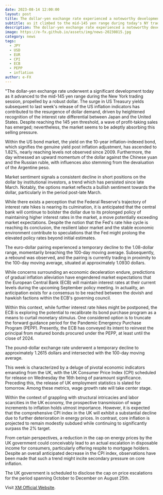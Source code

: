 ```yaml
---
date: 2023-08-14 12:00:00
layout: post
title: The dollar-yen exchange rate experienced a noteworthy development
subtitle: as it climbed to the mid-145 yen range during today's NY trading session.
description: The dollar-yen exchange rate experienced a noteworthy development as it climbed to the mid-145 yen range during today's NY trading session.
image: https://e-fx.github.io/assets/img/news-20230815.jpg
category: news
tags:
  - JPY
  - USD
  - EUR
  - CPI
  - ECB
  - PEPP
  - inflation
author: e-FX
---
```


"The dollar-yen exchange rate underwent a significant development today as it advanced to the mid-145 yen range during the New York trading session, propelled by a robust dollar. The surge in US Treasury yields subsequent to last week's release of the US inflation indicators has contributed to the resurgence of dollar demand, driven by heightened recognition of the interest rate differential between Japan and the United States. Despite reaching the 145 yen threshold, a wave of profit-taking sales has emerged; nevertheless, the market seems to be adeptly absorbing this selling pressure.

Within the US bond market, the yield on the 10-year inflation-indexed bond, which signifies the genuine yield post inflation adjustment, has ascended to 1.82%, nearly reaching levels not observed since 2009. Furthermore, the day witnessed an upward momentum of the dollar against the Chinese yuan and the Russian ruble, with influences also stemming from the devaluation of the Argentine peso.

Market sentiment signals a consistent decline in short positions on the dollar by institutional investors, a trend which has persisted since late March. Notably, the options market reflects a bullish sentiment towards the dollar, particularly in the period post-late March.

While there exists a perception that the Federal Reserve's trajectory of interest rate hikes is nearing its culmination, it is anticipated that the central bank will continue to bolster the dollar due to its prolonged policy of maintaining higher interest rates in the market, a move potentially exceeding market expectations. Despite the notion that the Fed's rate hike cycle is reaching its conclusion, the resilient labor market and the stable economic environment contribute to speculations that the Fed might prolong the elevated policy rates beyond initial estimates.

The euro-dollar pairing experienced a temporary decline to the 1.08-dollar range, momentarily breaching the 100-day moving average. Subsequently, a rebound was observed, and the pairing is currently trading in proximity to the 100-day moving average, situated at approximately 1.0930 dollars.

While concerns surrounding an economic deceleration endure, predictions of gradual inflation alleviation have engendered market expectations that the European Central Bank (ECB) will maintain interest rates at their current levels during the upcoming September policy meeting. In actuality, an anticipation exists for a consensus to be reached between the dovish and hawkish factions within the ECB's governing council.

Within this context, while further interest rate hikes might be postponed, the ECB is exploring the potential to recalibrate its bond purchase program as a means to curtail monetary stimulus. One considered option is to truncate the forward guidance period for the Pandemic Emergency Purchase Program (PEPP). Presently, the ECB has conveyed its intent to reinvest the principal from matured bonds procured under the PEPP, at least until the close of 2024.

The pound-dollar exchange rate underwent a temporary decline to approximately 1.2615 dollars and intersected with the 100-day moving average.

This week is characterized by a deluge of pivotal economic indicators emanating from the UK, with the UK Consumer Price Index (CPI) scheduled for release on Wednesday the 16th being of paramount significance. Preceding this, the release of UK employment statistics is slated for tomorrow. Among these metrics, wage growth rate will take center stage.

Within the context of grappling with structural intricacies and labor scarcities in the UK economy, the prospective transmission of wage increments to inflation holds utmost importance. However, it is expected that the comprehensive CPI index in the UK will exhibit a substantial decline due to further deterioration in energy prices. In contrast, core inflation is projected to remain modestly subdued while continuing to significantly surpass the 2% target.

From certain perspectives, a reduction in the cap on energy prices by the UK government could conceivably lead to an actual escalation in disposable income for consumers, particularly offering respite to mortgage holders. Despite an overall anticipated decrease in the CPI index, observations have been made that such a trend might incite secondary pressure on core inflation.

The UK government is scheduled to disclose the cap on price escalations for the period spanning October to December on August 25th.

Visit [XM Official Website](https://clicks.pipaffiliates.com/c?c=550036&l=en&p=0).